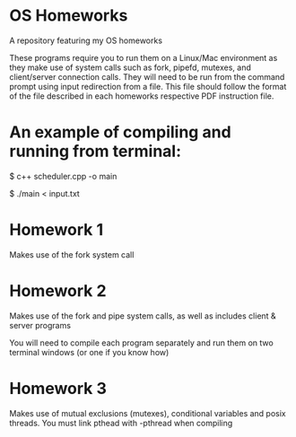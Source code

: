 # OS Homeworks
A repository featuring my OS homeworks

These programs require you to run them on a Linux/Mac environment as they make use of system calls such as fork, pipefd, mutexes, and client/server connection calls. They will need to be run from the command prompt using input redirection from a file. This file should follow the format of the file described in each homeworks respective PDF instruction file.

# An example of compiling and running from terminal:

$ c++ scheduler.cpp -o main

$ ./main < input.txt

# Homework 1
Makes use of the fork system call

# Homework 2
Makes use of the fork and pipe system calls, as well as includes client & server programs

You will need to compile each program separately and run them on two terminal windows (or one if you know how)

# Homework 3
Makes use of mutual exclusions (mutexes), conditional variables and posix threads. You must link pthead with -pthread when compiling
